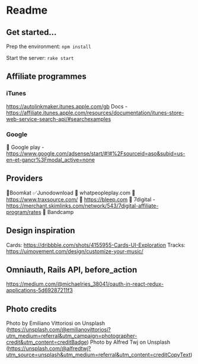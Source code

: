 # Readme

## Get started…
Prep the environment:
`npm install`

Start the server:
`rake start`

## Affiliate programmes
### iTunes
https://autolinkmaker.itunes.apple.com/gb
Docs - https://affiliate.itunes.apple.com/resources/documentation/itunes-store-web-service-search-api/#searchexamples

### Google
🚫 Google play - https://www.google.com/adsense/start/#!#%2Fsourceid=aso&subid=us-en-et-gancr%3Fmodal_active=none

## Providers
🚫Boomkat
✅Junodownload
🚫 whatpeopleplay.com
🚫 https://www.traxsource.com/
🚫 https://bleep.com
🚫 7digital - https://merchant.skimlinks.com/network/543/7digital-affiliate-program/rates
🚫 Bandcamp

## Design inspiration
Cards: https://dribbble.com/shots/4155955-Cards-UI-Exploration
Tracks: https://uimovement.com/design/customize-your-music/

## Omniauth, Rails API, before_action
https://medium.com/@michaelries_38041/oauth-in-react-redux-applications-5d69287211f3

## Photo credits
Photo by Emiliano Vittoriosi on Unsplash (https://unsplash.com/@emilianovittoriosi?utm_medium=referral&utm_campaign=photographer-credit&utm_content=creditBadge)
Photo by Alfred Twj on Unsplash (https://unsplash.com/@alfredtwj?utm_source=unsplash&utm_medium=referral&utm_content=creditCopyText)
